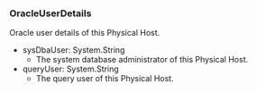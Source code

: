 ### OracleUserDetails
Oracle user details of this Physical Host.

- sysDbaUser: System.String
  - The system database administrator of this Physical Host.
- queryUser: System.String
  - The query user of this Physical Host.
